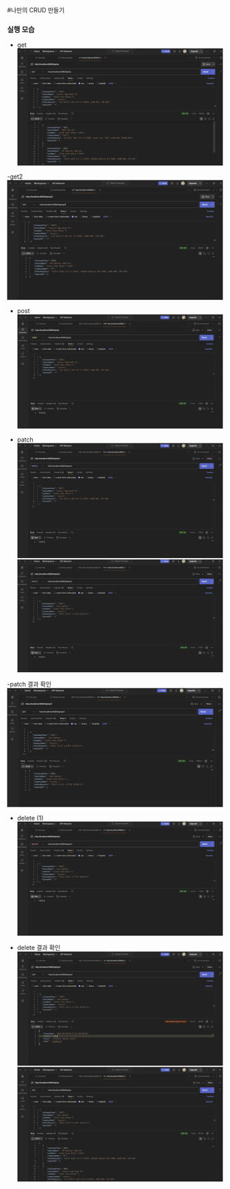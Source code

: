 #나만의 CRUD 만들기

### 실행 모습
- get
![img.png](resources/img/img.png)

-get2
![img_1.png](resources/img/img_1.png)

- post
![img_2.png](resources/img/img_2.png)

- patch
![img_3.png](resources/img/img_3.png)
![img_4.png](resources/img/img_4.png)

-patch 결과 확인
![img_5.png](resources/img/img_5.png)

- delete (1)
![img_6.png](resources/img/img_6.png)

- delete 결과 확인
![img_7.png](resources/img/img_7.png)
![img_8.png](resources/img/img_8.png)
